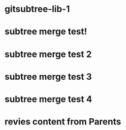 # gitsubtree-lib-1

# subtree merge test!
# subtree merge test 2
# subtree merge test 3
# subtree merge test 4

# revies content from Parents
